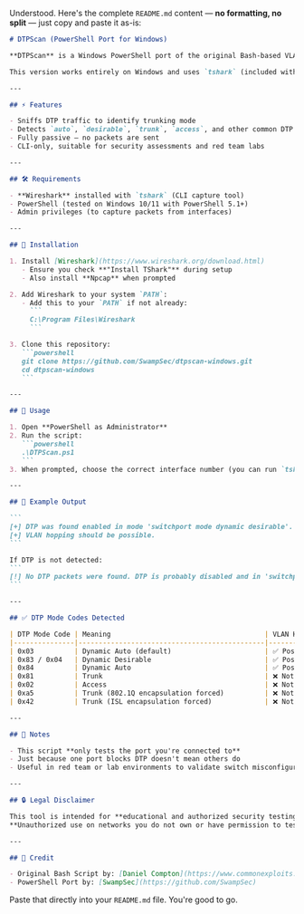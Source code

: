 Understood. Here's the complete `README.md` content — **no formatting, no split** — just copy and paste it as-is:

````markdown
# DTPScan (PowerShell Port for Windows)

**DTPScan** is a Windows PowerShell port of the original Bash-based VLAN DTP scanner by Daniel Compton. It passively listens for Dynamic Trunking Protocol (DTP) packets to detect VLAN hopping vulnerabilities on Cisco switches.

This version works entirely on Windows and uses `tshark` (included with Wireshark) for packet sniffing.

---

## ⚡ Features

- Sniffs DTP traffic to identify trunking mode
- Detects `auto`, `desirable`, `trunk`, `access`, and other common DTP states
- Fully passive — no packets are sent
- CLI-only, suitable for security assessments and red team labs

---

## 🛠 Requirements

- **Wireshark** installed with `tshark` (CLI capture tool)
- PowerShell (tested on Windows 10/11 with PowerShell 5.1+)
- Admin privileges (to capture packets from interfaces)

---

## 🔧 Installation

1. Install [Wireshark](https://www.wireshark.org/download.html)
   - Ensure you check **"Install TShark"** during setup
   - Also install **Npcap** when prompted

2. Add Wireshark to your system `PATH`:
   - Add this to your `PATH` if not already:
     ```
     C:\Program Files\Wireshark
     ```

3. Clone this repository:
   ```powershell
   git clone https://github.com/SwampSec/dtpscan-windows.git
   cd dtpscan-windows
   ```

---

## 🚀 Usage

1. Open **PowerShell as Administrator**
2. Run the script:
   ```powershell
   .\DTPScan.ps1
   ```
3. When prompted, choose the correct interface number (you can run `tshark -D` to list them ahead of time)

---

## 📡 Example Output

```
[+] DTP was found enabled in mode 'switchport mode dynamic desirable'.
[+] VLAN hopping should be possible.
```

If DTP is not detected:
```
[!] No DTP packets were found. DTP is probably disabled and in 'switchport nonegotiate' mode.
```

---

## ✅ DTP Mode Codes Detected

| DTP Mode Code | Meaning                                      | VLAN Hopping?        |
|---------------|----------------------------------------------|-----------------------|
| 0x03          | Dynamic Auto (default)                       | ✅ Possible           |
| 0x83 / 0x04   | Dynamic Desirable                            | ✅ Possible           |
| 0x84          | Dynamic Auto                                 | ✅ Possible           |
| 0x81          | Trunk                                        | ❌ Not Possible       |
| 0x02          | Access                                       | ❌ Not Possible       |
| 0xa5          | Trunk (802.1Q encapsulation forced)          | ❌ Not Possible       |
| 0x42          | Trunk (ISL encapsulation forced)             | ❌ Not Possible       |

---

## 🧪 Notes

- This script **only tests the port you're connected to**
- Just because one port blocks DTP doesn't mean others do
- Useful in red team or lab environments to validate switch misconfigurations

---

## 🔒 Legal Disclaimer

This tool is intended for **educational and authorized security testing** purposes only.  
**Unauthorized use on networks you do not own or have permission to test is strictly prohibited.**

---

## 🙏 Credit

- Original Bash Script by: [Daniel Compton](https://www.commonexploits.com)
- PowerShell Port by: [SwampSec](https://github.com/SwampSec)
````

Paste that directly into your `README.md` file. You're good to go.
